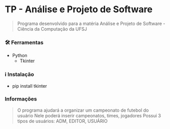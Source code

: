 # TP - Análise e Projeto de Software

> Programa desenvolvido para a matéria Análise e Projeto de Software - Ciência da Computação da UFSJ

### 🛠 Ferramentas

- Python
  - Tkinter

### ℹ️ Instalação

- pip install tkinter

### Informações

> O programa ajudará a organizar um campeonato de futebol do usuário
> Nele poderá inserir campeonatos, times, jogadores
> Possui 3 tipos de usuários: ADM, EDITOR, USUÁRIO
